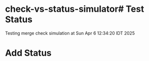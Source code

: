 # check-vs-status-simulator# Test Status
Testing merge check simulation at Sun Apr  6 12:34:20 IDT 2025
# Add Status
